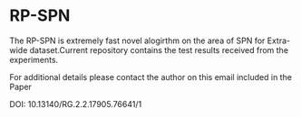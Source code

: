 # RP-SPN

The RP-SPN is extremely fast novel alogirthm on the area of SPN for Extra-wide dataset.Current repository contains the test results received from the experiments.


For additional details please contact the author on this email included in the Paper


DOI: 10.13140/RG.2.2.17905.76641/1
